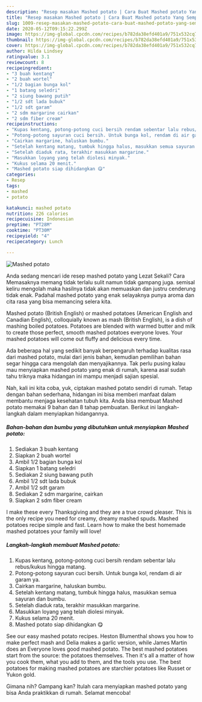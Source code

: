 ```yaml
---
description: "Resep masakan Mashed potato | Cara Buat Mashed potato Yang Sempurna"
title: "Resep masakan Mashed potato | Cara Buat Mashed potato Yang Sempurna"
slug: 1009-resep-masakan-mashed-potato-cara-buat-mashed-potato-yang-sempurna
date: 2020-05-12T09:15:22.299Z
image: https://img-global.cpcdn.com/recipes/b782da38efd401a9/751x532cq70/mashed-potato-foto-resep-utama.jpg
thumbnail: https://img-global.cpcdn.com/recipes/b782da38efd401a9/751x532cq70/mashed-potato-foto-resep-utama.jpg
cover: https://img-global.cpcdn.com/recipes/b782da38efd401a9/751x532cq70/mashed-potato-foto-resep-utama.jpg
author: Hilda Lindsey
ratingvalue: 3.1
reviewcount: 8
recipeingredient:
- "3 buah kentang"
- "2 buah wortel"
- "1/2 bagian bunga kol"
- "1 batang seledri"
- "2 siung bawang putih"
- "1/2 sdt lada bubuk"
- "1/2 sdt garam"
- "2 sdm margarine cairkan"
- "2 sdm fiber cream"
recipeinstructions:
- "Kupas kentang, potong-potong cuci bersih rendam sebentar lalu rebus/kukus hingga matang."
- "Potong-potong sayuran cuci bersih. Untuk bunga kol, rendam di air garam ya."
- "Cairkan margarine, haluskan bumbu."
- "Setelah kentang matang, tumbuk hingga halus, masukkan semua sayuran dan bumbu."
- "Setelah diaduk rata, terakhir masukkan margarine."
- "Masukkan loyang yang telah diolesi minyak."
- "Kukus selama 20 menit."
- "Mashed potato siap dihidangkan 😋"
categories:
- Resep
tags:
- mashed
- potato

katakunci: mashed potato 
nutrition: 226 calories
recipecuisine: Indonesian
preptime: "PT28M"
cooktime: "PT30M"
recipeyield: "4"
recipecategory: Lunch

---
```



![Mashed potato](https://img-global.cpcdn.com/recipes/b782da38efd401a9/751x532cq70/mashed-potato-foto-resep-utama.jpg)

Anda sedang mencari ide resep mashed potato yang Lezat Sekali? Cara Memasaknya memang tidak terlalu sulit namun tidak gampang juga. semisal keliru mengolah maka hasilnya tidak akan memuaskan dan justru cenderung tidak enak. Padahal mashed potato yang enak selayaknya punya aroma dan cita rasa yang bisa memancing selera kita.

Mashed potato (British English) or mashed potatoes (American English and Canadian English), colloquially known as mash (British English), is a dish of mashing boiled potatoes. Potatoes are blended with warmed butter and milk to create those perfect, smooth mashed potatoes everyone loves. Your mashed potatoes will come out fluffy and delicious every time.

Ada beberapa hal yang sedikit banyak berpengaruh terhadap kualitas rasa dari mashed potato, mulai dari jenis bahan, kemudian pemilihan bahan segar hingga cara mengolah dan menyajikannya. Tak perlu pusing kalau mau menyiapkan mashed potato yang enak di rumah, karena asal sudah tahu triknya maka hidangan ini mampu menjadi sajian spesial.


Nah, kali ini kita coba, yuk, ciptakan mashed potato sendiri di rumah. Tetap dengan bahan sederhana, hidangan ini bisa memberi manfaat dalam membantu menjaga kesehatan tubuh kita. Anda bisa membuat Mashed potato memakai 9 bahan dan 8 tahap pembuatan. Berikut ini langkah-langkah dalam menyiapkan hidangannya.

<!--inarticleads1-->

##### Bahan-bahan dan bumbu yang dibutuhkan untuk menyiapkan Mashed potato:

1. Sediakan 3 buah kentang
1. Siapkan 2 buah wortel
1. Ambil 1/2 bagian bunga kol
1. Siapkan 1 batang seledri
1. Sediakan 2 siung bawang putih
1. Ambil 1/2 sdt lada bubuk
1. Ambil 1/2 sdt garam
1. Sediakan 2 sdm margarine, cairkan
1. Siapkan 2 sdm fiber cream


I make these every Thanksgiving and they are a true crowd pleaser. This is the only recipe you need for creamy, dreamy mashed spuds. Mashed potatoes recipe simple and fast. Learn how to make the best homemade mashed potatoes your family will love! 

<!--inarticleads2-->

##### Langkah-langkah membuat Mashed potato:

1. Kupas kentang, potong-potong cuci bersih rendam sebentar lalu rebus/kukus hingga matang.
1. Potong-potong sayuran cuci bersih. Untuk bunga kol, rendam di air garam ya.
1. Cairkan margarine, haluskan bumbu.
1. Setelah kentang matang, tumbuk hingga halus, masukkan semua sayuran dan bumbu.
1. Setelah diaduk rata, terakhir masukkan margarine.
1. Masukkan loyang yang telah diolesi minyak.
1. Kukus selama 20 menit.
1. Mashed potato siap dihidangkan 😋


See our easy mashed potato recipes. Heston Blumenthal shows you how to make perfect mash and Delia makes a garlic version, while James Martin does an Everyone loves good mashed potato. The best mashed potatoes start from the source: the potatoes themselves. Then it&#39;s all a matter of how you cook them, what you add to them, and the tools you use. The best potatoes for making mashed potatoes are starchier potatoes like Russet or Yukon gold. 

Gimana nih? Gampang kan? Itulah cara menyiapkan mashed potato yang bisa Anda praktikkan di rumah. Selamat mencoba!
